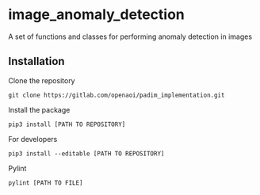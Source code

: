 # image_anomaly_detection

A set of functions and classes for performing anomaly detection in images


## Installation

Clone the repository
```
git clone https://gitlab.com/openaoi/padim_implementation.git
```

Install the package
```
pip3 install [PATH TO REPOSITORY]
```

For developers
```
pip3 install --editable [PATH TO REPOSITORY]
```

Pylint
```
pylint [PATH TO FILE]
```




